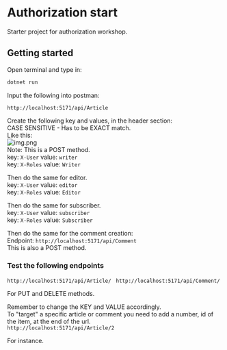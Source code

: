# Authorization start

Starter project for authorization workshop.

## Getting started
Open terminal and type in:    

```sh
dotnet run
```

Input the following into postman:
```
http://localhost:5171/api/Article
```
Create the following key and values, in the header section:    
CASE SENSITIVE - Has to be EXACT match.     
Like this:  
![img.png](img.png)     
Note: This is a POST method.    
key: ``X-User`` value: ``writer``   
key: ``X-Roles`` value: ``Writer``      

Then do the same for editor.    
key: ``X-User`` value: ``editor``   
key: ``X-Roles`` value: ``Editor``
    
Then do the same for subscriber.    
key: ``X-User`` value: ``subscriber``   
key: ``X-Roles`` value: ``Subscriber``  

Then do the same for the comment creation:  
Endpoint: ``http://localhost:5171/api/Comment``     
This is also a POST method.
    
### Test the following endpoints    
``http://localhost:5171/api/Article/
``
``http://localhost:5171/api/Comment/
``

For PUT and DELETE methods.

Remember to change the KEY and VALUE accordingly.   
To "target" a specific article or comment you need to add a number, id of the item, at the end of the url.  
``http://localhost:5171/api/Article/2
``
    
For instance.
